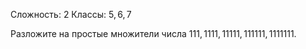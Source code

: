 
Сложность: $2$ 
Классы: $5,6,7$

Разложите на простые множители числа $111, 1111, 11111, 111111, 1111111$.
